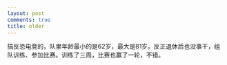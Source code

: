 ```yaml
---
layout: post
comments: true
title: older
---
```




搞反恐电竞的，队里年龄最小的是62岁，最大是81岁。反正退休后也没事干，组队训练、参加比赛。训练了三周，比赛也赢了一轮，不错。

